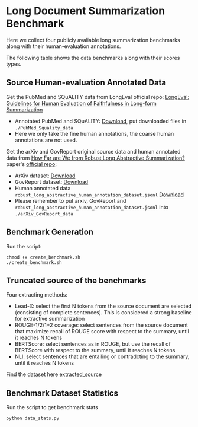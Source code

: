 # Long Document Summarization Benchmark 
Here we collect four publicly avaliable long summarization benchmarks along with their human-evaluation annotations. 

The following table shows the data benchmarks along with their scores types. 


## Source Human-evaluation Annotated Data
Get the PubMed and SQuALITY data from LongEval official repo: [LongEval: Guidelines for Human Evaluation of Faithfulness in Long-form Summarization](https://github.com/martiansideofthemoon/longeval-summarization/tree/master)
 - Annotated PubMed and SQuALITY: [Download](https://drive.google.com/drive/folders/1nLVmPQMmX_XOHrc_0I7oJBJfl6EMRqeK), put downloaded files in ```./PubMed_Squality_data```
 - Here we only take the fine human annotations, the coarse human annotations are not used. 

Get the arXiv and GovReport original source data and human annotated data from [How Far are We from Robust Long Abstractive Summarization?](https://arxiv.org/pdf/2210.16732.pdf) paper's [official repo](https://github.com/huankoh/How-Far-are-We-from-Robust-Long-Abstractive-Summarization):
 - ArXiv dataset: [Download](https://drive.google.com/file/d/1b3rmCSIoh6VhD4HKWjI4HOW-cSwcwbeC/view)
 - GovReport dataset: [Download](https://drive.google.com/file/d/1ik8uUVeIU-ky63vlnvxtfN2ZN-TUeov2/view)
 - Human annotated data ```robust_long_abstractive_human_annotation_dataset.jsonl``` [Download](https://github.com/huankoh/How-Far-are-We-from-Robust-Long-Abstractive-Summarization/blob/main/robust_long_abstractive_human_annotation_dataset.jsonl)
 - Please remember to put arxiv, GovReport and ```robust_long_abstractive_human_annotation_dataset.jsonl``` into ```./arXiv_GovReport_data```

## Benchmark Generation
Run the script:
```
chmod +x create_benchmark.sh
./create_benchmark.sh
```
<!-- Generate arXiv and GovReports benchmarks from original source documents (get original source data from [ArXiv](https://drive.google.com/file/d/1b3rmCSIoh6VhD4HKWjI4HOW-cSwcwbeC/view) and [GovReport](https://drive.google.com/file/d/1ik8uUVeIU-ky63vlnvxtfN2ZN-TUeov2/view)): 
```
python ./arXiv_GovReport_benchmark_generation.py --human_eval_fp ./arXiv_GovReport_data/robust_long_abstractive_human_annotation_dataset.jsonl --orgdoc_arxiv_fp ./arxiv-dataset/test.txt" --orgdoc_gao_fp ./gov-report/gao --orgdoc_crs_fp ./gov-report/crs --save_fp ./benchmarks
```

Generate PubMed benchmark:
```
python ./PubMed_Squality_benchmark_generation.py --src_files ./PubMed_Squality_data/pubmed_annotations/pubmed*fine/* --output_file ./benchmarks/pubmed_benchmark.json" 
```

Generate SQuALITY benchmark:
```
python ./PubMed_Squality_benchmark_generation.py --src_files ./PubMed_Squality_data/squality_fine/* --output_file ./benchmarks/squality_benchmark.json
``` -->

## Truncated source of the benchmarks
Four extracting methods:
 - Lead-X: select the first N tokens from the source document are selected (consisting of complete sentences). This is considered a strong baseline for extractive summarization
 - ROUGE-1/2/1+2 coverage: select sentences from the source document that maximize recall of ROUGE score with respect to the summary, until it reaches N tokens
 - BERTScore: select sentences as in ROUGE, but use the recall of BERTScore with respect to the summary, until it reaches N tokens
 - NLI: select sentences that are entailing or contradcting to the summary,  until it reaches N tokens


Find the dataset here [extracted_source](./extract_benchmarks)

## Benchmark Dataset Statistics
Run the script to get benchmark stats
```
python data_stats.py
```

